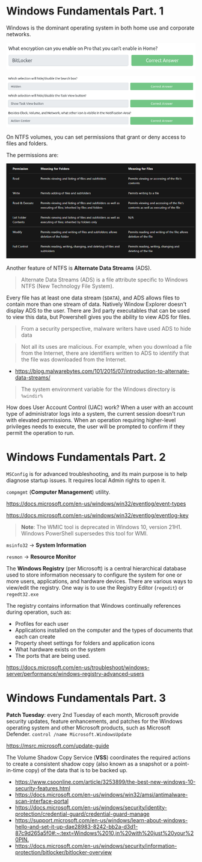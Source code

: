 # Windows Fundamentals Part. 1

Windows is the dominant operating system in both home use and corporate networks.

![](img/bitlocker.png)

![](img/GUI.png)

On NTFS volumes, you can set permissions that grant or deny access to files and folders.

The permissions are:

![](img/ntfs-permissions1.png)

Another feature of NTFS is **Alternate Data Streams** (ADS).

> Alternate Data Streams (ADS) is a file attribute specific to Windows NTFS (New Technology File System).

Every file has at least one data stream (`$DATA`), and ADS allows files to contain more than one stream of data. Natively Window Explorer doesn't display ADS to the user. There are 3rd party executables that can be used to view this data, but Powershell gives you the ability to view ADS for files.

> From a security perspective, malware writers have used ADS to hide data

> Not all its uses are malicious. For example, when you download a file from the Internet, there are identifiers written to ADS to identify that the file was downloaded from the Internet.

- <https://blog.malwarebytes.com/101/2015/07/introduction-to-alternate-data-streams/>

> The system environment variable for the Windows directory is `%windir%`

How does  User Account Control (UAC) work? When a user with an account type of administrator logs into a system, the current session doesn't run with elevated permissions. When an operation requiring higher-level privileges needs to execute, the user will be prompted to confirm if they permit the operation to run. 

# Windows Fundamentals Part. 2

`MSConfig` is for advanced troubleshooting, and its main purpose is to help diagnose startup issues. It requires local Admin rights to open it.

`compmgmt` (**Computer Management**) utility.

<https://docs.microsoft.com/en-us/windows/win32/eventlog/event-types>

<https://docs.microsoft.com/en-us/windows/win32/eventlog/eventlog-key>

> **Note**: The WMIC tool is deprecated in Windows 10, version 21H1. Windows PowerShell supersedes this tool for WMI. 

`msinfo32` &rarr; **System Information**

`resmon` &rarr; **Resource Monitor** 

The **Windows Registry** (per Microsoft) is a central hierarchical database used to store information necessary to configure the system for one or more users, applications, and hardware devices. There are various ways to view/edit the registry. One way is to use the Registry Editor (`regedit`) or `regedt32.exe`

The registry contains information that Windows continually references during operation, such as:

- Profiles for each user
- Applications installed on the computer and the types of documents that each can create
- Property sheet settings for folders and application icons
- What hardware exists on the system
- The ports that are being used.

<https://docs.microsoft.com/en-us/troubleshoot/windows-server/performance/windows-registry-advanced-users>

# Windows Fundamentals Part. 3

**Patch Tuesday**: every 2nd Tuesday of each month, Microsoft provide security updates, feature enhancements, and patches for the Windows operating system and other Microsoft products, such as Microsoft Defender. `control /name Microsoft.WindowsUpdate`

<https://msrc.microsoft.com/update-guide>

The Volume Shadow Copy Service (**VSS**) coordinates the required actions to create a consistent shadow copy (also known as a snapshot or a point-in-time copy) of the data that is to be backed up.

- <https://www.csoonline.com/article/3253899/the-best-new-windows-10-security-features.html>
- <https://docs.microsoft.com/en-us/windows/win32/amsi/antimalware-scan-interface-portal>
- <https://docs.microsoft.com/en-us/windows/security/identity-protection/credential-guard/credential-guard-manage>
- <https://support.microsoft.com/en-us/windows/learn-about-windows-hello-and-set-it-up-dae28983-8242-bb2a-d3d1-87c9d265a5f0#:~:text=Windows%2010,in%20with%20just%20your%20PIN.>
- <https://docs.microsoft.com/en-us/windows/security/information-protection/bitlocker/bitlocker-overview>